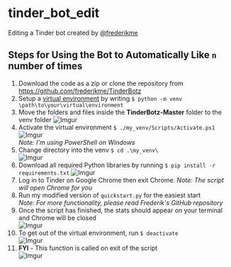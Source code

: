 # tinder_bot_edit
Editing a Tinder bot created by [@frederikme](https://github.com/frederikme)

## Steps for Using the Bot to Automatically Like `n` number of times
1. Download the code as a zip or clone the repository from https://github.com/frederikme/TinderBotz
2. Setup a [virtual environment](https://docs.python.org/3/library/venv.html) by writing `$ python -m venv \path\to\your\virtual\environment`
3. Move the folders and files inside the **TinderBotz-Master** folder to the venv folder ![Imgur](https://imgur.com/ZDZMiHW.jpg)
4. Activate the virtual environment `$ ./my_venv/Scripts/Activate.ps1` ![Imgur](https://imgur.com/WpKXp5p.jpg)<br>
*Note: I'm using PowerShell on Windows*
5. Change directory into the venv `$ cd .\my_venv\` <br> ![Imgur](https://imgur.com/vjIJtzH.jpg)
6. Download all required Python libraries by running `$ pip install -r requirements.txt` ![Imgur](https://imgur.com/JZpB56G.jpg)
7. Log in to Tinder on Google Chrome then exit Chrome.
*Note: The script will open Chrome for you*
9. Run my modified version of `quickstart.py` for the easiest start <br>
*Note: For more functionality, please read Frederik's GitHub repository*
9. Once the script has finished, the stats should appear on your terminal and Chrome will be closed <br> ![Imgur](https://imgur.com/w6HWVpV.jpg)
10. To get out of the virtual environment, run `$ deactivate` <br> ![Imgur](https://imgur.com/6BTnak0.jpg)
11. **FYI** - This function is called on exit of the script <br> ![Imgur](https://imgur.com/WmzBaMr.jpg)
